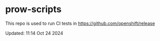# prow-scripts

This repo is used to run CI tests in https://github.com/openshift/release

Updated: 11:14 Oct 24 2024
